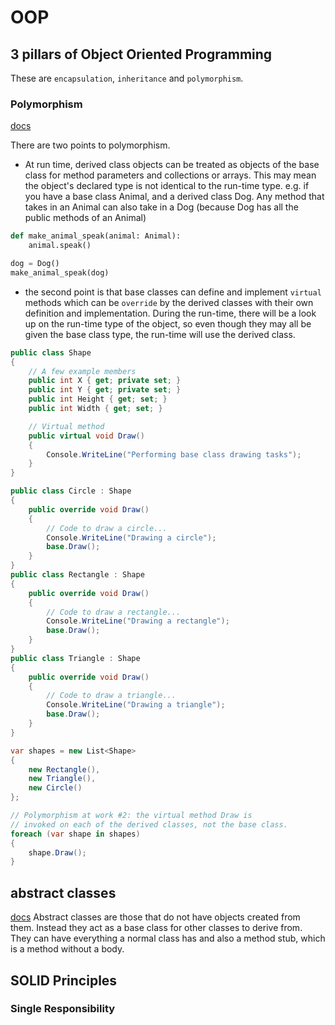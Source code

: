 # OOP

## 3 pillars of Object Oriented Programming
These are `encapsulation`, `inheritance` and `polymorphism`.

### Polymorphism
[docs](https://learn.microsoft.com/en-us/dotnet/csharp/fundamentals/object-oriented/polymorphism)

There are two points to polymorphism.
- At run time, derived class objects can be treated as objects of the base class for method parameters and collections or arrays. This may mean the object's declared type is not identical to the run-time type.
e.g.
if you have a base class Animal, and a derived class Dog. Any method that takes in an Animal can also take in a Dog (because Dog has all the public methods of an Animal)

```python
def make_animal_speak(animal: Animal):
    animal.speak()

dog = Dog()
make_animal_speak(dog)
```

- the second point is that base classes can define and implement `virtual` methods which can be `override` by the derived classes with their own definition and implementation. During the run-time, there will be a look up on the run-time type of the object, so even though they may all be given the base class type, the run-time will use the derived class.

```csharp
public class Shape
{
    // A few example members
    public int X { get; private set; }
    public int Y { get; private set; }
    public int Height { get; set; }
    public int Width { get; set; }

    // Virtual method
    public virtual void Draw()
    {
        Console.WriteLine("Performing base class drawing tasks");
    }
}

public class Circle : Shape
{
    public override void Draw()
    {
        // Code to draw a circle...
        Console.WriteLine("Drawing a circle");
        base.Draw();
    }
}
public class Rectangle : Shape
{
    public override void Draw()
    {
        // Code to draw a rectangle...
        Console.WriteLine("Drawing a rectangle");
        base.Draw();
    }
}
public class Triangle : Shape
{
    public override void Draw()
    {
        // Code to draw a triangle...
        Console.WriteLine("Drawing a triangle");
        base.Draw();
    }
}

var shapes = new List<Shape>
{
    new Rectangle(),
    new Triangle(),
    new Circle()
};

// Polymorphism at work #2: the virtual method Draw is
// invoked on each of the derived classes, not the base class.
foreach (var shape in shapes)
{
    shape.Draw();
}
```


## abstract classes
[docs](https://stackoverflow.com/a/1913647)
Abstract classes are those that do not have objects created from them. Instead they act as a base class for other classes to derive from. They can have everything a normal class has and also a method stub, which is a method without a body.



## SOLID Principles

### Single Responsibility
